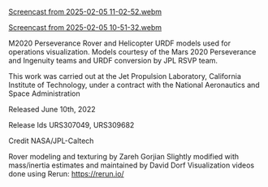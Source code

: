 [Screencast from 2025-02-05 11-02-52.webm](https://github.com/user-attachments/assets/21351ccf-a15e-4f5f-bb39-cd64257769ac)

[Screencast from 2025-02-05 10-51-32.webm](https://github.com/user-attachments/assets/35deacca-e0fd-4aaa-858e-90193de9d9b3)

M2020 Perseverance Rover and Helicopter URDF models used for operations visualization. Models courtesy of the Mars 2020 Perseverance and Ingenuity teams and URDF conversion by JPL RSVP team.

This work was carried out at the Jet Propulsion Laboratory, California Institute of Technology, under a contract with the National Aeronautics and Space Administration

Released June 10th, 2022

Release Ids URS307049, URS309682

Credit NASA/JPL-Caltech

Rover modeling and texturing by Zareh Gorjian
Slightly modified with mass/inertia estimates and maintained by David Dorf
Visualization videos done using Rerun: https://rerun.io/
